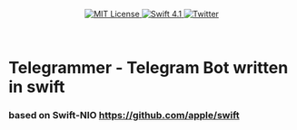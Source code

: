 
<p align="center">
    <a href="LICENSE">
        <img src="https://img.shields.io/github/license/givip/Telegrammer.svg" alt="MIT License">
    </a>
    <a href="https://swift.org">
        <img src="http://img.shields.io/badge/swift-4.1-brightgreen.svg" alt="Swift 4.1">
    </a>
  <a href="https://twitter.com/pataridzegivi">
        <img src="https://img.shields.io/twitter/url/http/shields.io.svg?style=social" alt="Twitter">
    </a>

</p>

<br>

# Telegrammer - Telegram Bot written in swift
### based on Swift-NIO https://github.com/apple/swift

